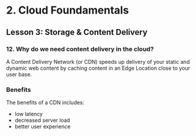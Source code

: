 # 2. Cloud Foundamentals 

## Lesson 3: Storage & Content Delivery 


### 12. Why do we need content delivery in the cloud?


A Content Delivery Network (or CDN) speeds up delivery of your static and dynamic web content by caching content in an Edge Location close to your user base.

### Benefits
The benefits of a CDN includes:
* low latency
* decreased server load
* better user experience